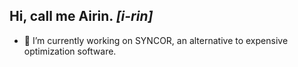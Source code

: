 ## Hi, call me Airin. *[i-rin]*

- 🔭 I’m currently working on SYNCOR, an alternative to expensive optimization software.
